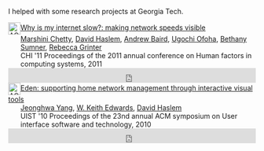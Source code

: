 I helped with some research projects at Georgia Tech.

<!-- ACM DL Article: Why is my internet slow?: making network speeds visible -->
<div class="acmdlitem" id="item1979217"><img src="http://dl.acm.org/images/oa.gif" width="25" height="25" border="0" alt="ACM DL Author-ize service" style="vertical-align:middle"/><a href="http://dl.acm.org/authorize?419718" title="Why is my internet slow?: making network speeds visible">Why is my internet slow?: making network speeds visible</a><div style="margin-left:25px"><a href="http://dl.acm.org/author_page.cfm?id=81328487724" >Marshini Chetty</a>, <a href="http://dl.acm.org/author_page.cfm?id=81470653179" >David Haslem</a>, <a href="http://dl.acm.org/author_page.cfm?id=81484646551" >Andrew Baird</a>, <a href="http://dl.acm.org/author_page.cfm?id=81484659047" >Ugochi Ofoha</a>, <a href="http://dl.acm.org/author_page.cfm?id=81484641867" >Bethany Sumner</a>, <a href="http://dl.acm.org/author_page.cfm?id=81328488487" >Rebecca Grinter</a><br />CHI '11 Proceedings of the 2011 annual conference on Human factors in computing systems,&nbsp;2011</div></div>
<!-- ACM DL Bibliometrics: Why is my internet slow?: making network speeds visible-->
<div class="acmdlstat" id ="stats1979217"><iframe src="http://dl.acm.org/authorizestats?419718" width="100%" height="30" scrolling="no" frameborder="0">frames are not supported</iframe></div>

<!-- ACM DL Article: Eden: supporting home network management through interactive visual tools -->
<div class="acmdlitem" id="item1866049"><img src="http://dl.acm.org/images/oa.gif" width="25" height="25" border="0" alt="ACM DL Author-ize service" style="vertical-align:middle"/><a href="http://dl.acm.org/authorize?390856" title="Eden: supporting home network management through interactive visual tools">Eden: supporting home network management through interactive visual tools</a><div style="margin-left:25px"><a href="http://dl.acm.org/author_page.cfm?id=81384591555" >Jeonghwa Yang</a>, <a href="http://dl.acm.org/author_page.cfm?id=81100595699" >W. Keith Edwards</a>, <a href="http://dl.acm.org/author_page.cfm?id=81470653179" >David Haslem</a><br />UIST '10 Proceedings of the 23nd annual ACM symposium on User interface software and technology,&nbsp;2010</div></div>
<!-- ACM DL Bibliometrics: Eden: supporting home network management through interactive visual tools-->
<div class="acmdlstat" id ="stats1866049"><iframe src="http://dl.acm.org/authorizestats?390856" width="100%" height="30" scrolling="no" frameborder="0">frames are not supported</iframe></div>

